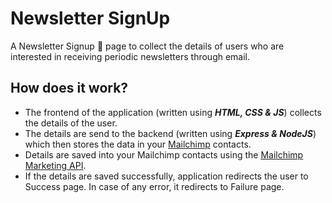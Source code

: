 # Newsletter SignUp
A Newsletter Signup :page_with_curl: page to collect the details of users who are interested in receiving periodic newsletters through email.

## How does it work?
- The frontend of the application (written using ***HTML, CSS & JS***) collects the details of the user.
- The details are send to the backend (written using ***Express & NodeJS***) which then stores the data in your [Mailchimp](https://mailchimp.com/) contacts.
- Details are saved into your Mailchimp contacts using the [Mailchimp Marketing API](https://mailchimp.com/developer/marketing/guides/quick-start/).
- If the details are saved successfully, application redirects the user to Success page. In case of any error, it redirects to Failure page.
